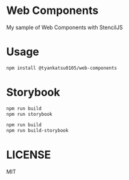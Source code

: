 # Web Components

My sample of Web Components with StencilJS

# Usage
```bash
npm install @tyankatsu0105/web-components
```

# Storybook

```bash
npm run build
npm run storybook
```

```bash
npm run build
npm run build-storybook
```

# LICENSE
MIT